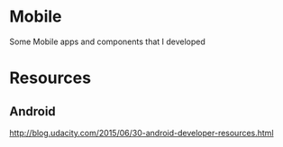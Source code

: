 # Mobile
Some Mobile apps and components that I developed

# Resources
## Android
http://blog.udacity.com/2015/06/30-android-developer-resources.html
